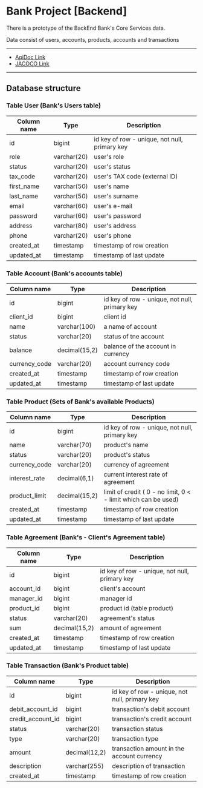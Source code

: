 # Bank Project [Backend]

There is a prototype of the BackEnd Bank's Core Services data.

Data consist of users, accounts, products, accounts and transactions
___

* [ApiDoc Link](http://localhost:8080/swagger-ui/index.html)
* [JACOCO Link](http://localhost:63342/BankProj/target/site/jacoco/index.html)

___

## Database structure

### Table User (Bank's Users table)

| Column name | Type        | Description                                   |
|-------------|-------------|-----------------------------------------------|
| id          | bigint      | id key of row - unique, not null, primary key | 
| role        | varchar(20) | user's role                                   |
| status      | varchar(20) | user's status                                 |
| tax_code    | varchar(20) | user's TAX code (external ID)                 |
| first_name  | varchar(50) | user's name                                   |
| last_name   | varchar(50) | user's surname                                |
| email       | varchar(60) | user's e-mail                                 |  
| password    | varchar(60) | user's password                               |
| address     | varchar(80) | user's address                                |
| phone       | varchar(20) | user's phone                                  |                                
| created_at  | timestamp   | timestamp of row creation                     |
| updated_at  | timestamp   | timestamp of last update                      |

### Table Account (Bank's accounts table)

| Column name   | Type          | Description                                   |
|---------------|---------------|-----------------------------------------------|
| id            | bigint        | id key of row - unique, not null, primary key |
| client_id     | bigint        | client id                                     |         
| name          | varchar(100)  | a name of account                             |
| status        | varchar(20)   | status of tne account                         |                          
| balance       | decimal(15,2) | balance of the account in currency            | 
| currency_code | varchar(20)   | account currency code                         |                          
| created_at    | timestamp     | timestamp of row creation                     |
| updated_at    | timestamp     | timestamp of last update                      |

### Table Product (Sets of Bank's available Products)

| Column name   | Type          | Description                                                    |
|---------------|---------------|----------------------------------------------------------------|
| id            | bigint        | id key of row - unique, not null, primary key                  |
| name          | varchar(70)   | product's name                                                 |
| status        | varchar(20)   | product's status                                               |
| currency_code | varchar(20)   | currency of agreement                                          |
| interest_rate | decimal(6,1)	 | current interest rate of agreement                             | 
| product_limit | decimal(15,2) | limit of credit ( 0 - no limit, 0 < - limit which can be used) |
| created_at    | timestamp     | timestamp of row creation                                      |
| updated_at    | timestamp     | timestamp of last update                                       |

### Table Agreement (Bank's - Client's  Agreement table)

| Column name | Type          | Description                                   |
|-------------|---------------|-----------------------------------------------|
| id          | bigint        | id key of row - unique, not null, primary key |
| account_id  | bigint        | client's account                              |
| manager_id  | bigint        | manager id                                    |
| product_id  | bigint        | product id (table product)                    |
| status      | varchar(20)   | agreement's status                            | 
| sum         | decimal(15,2) | amount of agreement                           |
| created_at  | timestamp     | timestamp of row creation                     | 
| updated_at  | timestamp     | timestamp of last update                      | 

### Table Transaction (Bank's Product table)

| Column name        | Type          | Description                                   |
|--------------------|---------------|-----------------------------------------------|
| 	id                | bigint        | id key of row - unique, not null, primary key | 
| 	debit_account_id  | bigint        | transaction's debit account                   | 
| 	credit_account_id | bigint        | transaction's credit account                  | 
| 	status            | varchar(20)   | transaction status                            | 
| type               | varchar(20)   | transaction type                              |
| 	amount            | decimal(12,2) | transaction amount in the account currency    | 
| 	description       | varchar(255)  | description of transaction                    | 
| 	created_at        | timestamp     | timestamp of row creation                     | 
